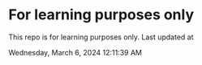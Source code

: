 # For learning purposes only
This repo is for learning purposes only.
Last updated at

Wednesday, March 6, 2024 12:11:39 AM

